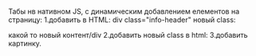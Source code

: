 Табы нв нативном JS, с динамическим добавлением елементов на страницу:
 1.добавить в  HTML: div class="info-header" новый class: <div class="info-header-tab">какой то новый контент/div
 2.добавить новый class в html:
 3.добавить картинку.

